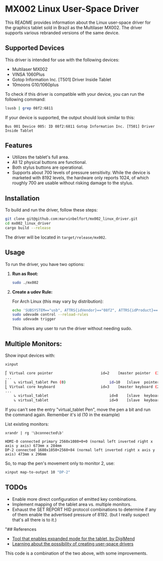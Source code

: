 # MX002 Linux User-Space Driver

This README provides information about the Linux user-space driver for the graphics tablet sold in Brazil as the Multilaser MX002. The driver supports various rebranded versions of the same device.

## Supported Devices

This driver is intended for use with the following devices:
- Multilaser MX002
- VINSA 1060Plus
- Gotop Information Inc. [T501] Driver Inside Tablet
- 10moons G10/1060plus

To check if this driver is compatible with your device, you can run the following command:

```bash
lsusb | grep 08f2:6811
```

If your device is supported, the output should look similar to this:

```
Bus 001 Device 005: ID 08f2:6811 Gotop Information Inc. [T501] Driver Inside Tablet
```

## Features

- Utilizes the tablet's full area.
- All 12 physical buttons are functional.
- Both stylus buttons are operational.
- Supports about 700 levels of pressure sensitivity. While the device is marketed with 8192 levels, the hardware only reports 1024, of which roughly 700 are usable without risking damage to the stylus.

## Installation

To build and run the driver, follow these steps:

```bash
git clone git@github.com:marvinbelfort/mx002_linux_driver.git
cd mx002_linux_driver
cargo build --release
```

The driver will be located in `target/release/mx002`.

## Usage

To run the driver, you have two options:

1. **Run as Root:**

   ```bash
   sudo ./mx002
   ```

2. **Create a udev Rule:**

   For Arch Linux (this may vary by distribution):

   ```bash
   echo 'SUBSYSTEM=="usb", ATTRS{idVendor}=="08f2", ATTRS{idProduct}=="6811", TAG+="uaccess"' > /etc/udev/rules.d/99-mx002.rules
   sudo udevadm control --reload-rules
   sudo udevadm trigger
   ```

   This allows any user to run the driver without needing sudo.

## Multiple Monitors:

Show input devices with:
```bash
xinput

⎡ Virtual core pointer                    	id=2	[master pointer  (3)]
... 
⎜   ↳ virtual_tablet Pen (0)                  	id=10	[slave  pointer  (2)]
⎣ Virtual core keyboard                   	id=3	[master keyboard (2)]
...
    ↳ virtual_tablet                          	id=8	[slave  keyboard (3)]
    ↳ virtual_tablet                          	id=9	[slave  keyboard (3)]
```

If you can't see the entry "virtual_tablet Pen", move the pen a bit and run the command again.
Remember it's id (10 in the example)

List existing monitors:
```
xrandr | rg '\bconnected\b'

HDMI-0 connected primary 2560x1080+0+0 (normal left inverted right x axis y axis) 673mm x 284mm
DP-2 connected 1680x1050+2560+84 (normal left inverted right x axis y axis) 473mm x 296mm
```

So, to map the pen's movement only to monitor 2, use:

```bash
xinput map-to-output 10 "DP-2"
```



## TODOs

- Enable more direct configuration of emitted key combinations.
- Implement mapping of the tablet area vs. multiple monitors.
- Exhaust the SET REPORT HID protocol combinations to determine if any of them enable the advertised pressure of 8192. (but I really suspect that's all there is to it.)

"## References

- [Tool that enables expanded mode for the tablet, by DigiMend](https://github.com/DIGImend/10moons-tools)
- [Learning about the possibility of creating user-space drivers](https://github.com/alex-s-v/10moons-driver)

This code is a combination of the two above, with some improvements.

